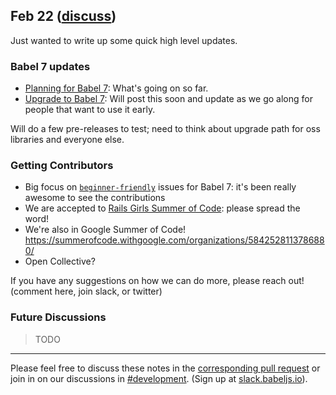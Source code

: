 ## Feb 22 ([discuss](https://github.com/babel/notes/pull/15))

Just wanted to write up some quick high level updates.

### Babel 7 updates

- [Planning for Babel 7](https://github.com/babel/babel.github.io/pull/1166): What's going on so far.
- [Upgrade to Babel 7](https://github.com/babel/babel.github.io/pull/1146): Will post this soon and update as we go along for people that want to use it early.

Will do a few pre-releases to test; need to think about upgrade path for oss libraries and everyone else.

### Getting Contributors

- Big focus on [`beginner-friendly`](https://github.com/babel/babel/issues?q=is%3Aissue+label%3Abeginner-friendly+is%3Aclosed) issues for Babel 7: it's been really awesome to see the contributions
- We are accepted to [Rails Girls Summer of Code](https://teams.railsgirlssummerofcode.org/projects/177-babel): please spread the word!
- We're also in Google Summer of Code! https://summerofcode.withgoogle.com/organizations/5842528113786880/
- Open Collective?

If you have any suggestions on how we can do more, please reach out! (comment here, join slack, or twitter)

### Future Discussions

> TODO

---

Please feel free to discuss these notes in the [corresponding pull request](https://github.com/babel/notes/pull/15) or join in on our discussions in [#development](https://babeljs.slack.com/messages/development). (Sign up at [slack.babeljs.io](https://slack.babeljs.io/)).
